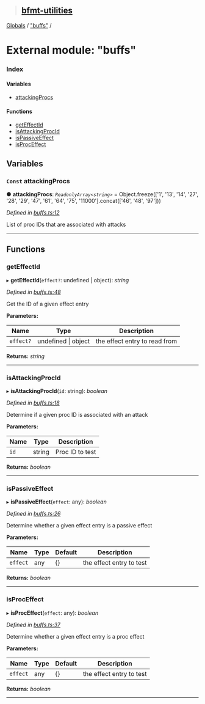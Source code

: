 > ## [bfmt-utilities](../README.md)

[Globals](../globals.md) / ["buffs"](_buffs_.md) /

# External module: "buffs"

### Index

#### Variables

* [attackingProcs](_buffs_.md#const-attackingprocs)

#### Functions

* [getEffectId](_buffs_.md#geteffectid)
* [isAttackingProcId](_buffs_.md#isattackingprocid)
* [isPassiveEffect](_buffs_.md#ispassiveeffect)
* [isProcEffect](_buffs_.md#isproceffect)

## Variables

### `Const` attackingProcs

● **attackingProcs**: *`ReadonlyArray<string>`* =  Object.freeze(['1', '13', '14', '27', '28', '29', '47', '61', '64', '75', '11000'].concat(['46', '48', '97']))

*Defined in [buffs.ts:12](https://github.com/BluuArc/bfmt-utilities/blob/b1cab37/src/buffs.ts#L12)*

List of proc IDs that are associated with attacks

___

## Functions

###  getEffectId

▸ **getEffectId**(`effect?`: undefined | object): *string*

*Defined in [buffs.ts:48](https://github.com/BluuArc/bfmt-utilities/blob/b1cab37/src/buffs.ts#L48)*

Get the ID of a given effect entry

**Parameters:**

Name | Type | Description |
------ | ------ | ------ |
`effect?` | undefined \| object | the effect entry to read from  |

**Returns:** *string*

___

###  isAttackingProcId

▸ **isAttackingProcId**(`id`: string): *boolean*

*Defined in [buffs.ts:18](https://github.com/BluuArc/bfmt-utilities/blob/b1cab37/src/buffs.ts#L18)*

Determine if a given proc ID is associated with an attack

**Parameters:**

Name | Type | Description |
------ | ------ | ------ |
`id` | string | Proc ID to test  |

**Returns:** *boolean*

___

###  isPassiveEffect

▸ **isPassiveEffect**(`effect`: any): *boolean*

*Defined in [buffs.ts:26](https://github.com/BluuArc/bfmt-utilities/blob/b1cab37/src/buffs.ts#L26)*

Determine whether a given effect entry is a passive effect

**Parameters:**

Name | Type | Default | Description |
------ | ------ | ------ | ------ |
`effect` | any |  {} | the effect entry to test  |

**Returns:** *boolean*

___

###  isProcEffect

▸ **isProcEffect**(`effect`: any): *boolean*

*Defined in [buffs.ts:37](https://github.com/BluuArc/bfmt-utilities/blob/b1cab37/src/buffs.ts#L37)*

Determine whether a given effect entry is a proc effect

**Parameters:**

Name | Type | Default | Description |
------ | ------ | ------ | ------ |
`effect` | any |  {} | the effect entry to test  |

**Returns:** *boolean*

___